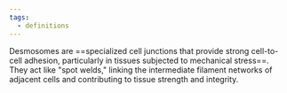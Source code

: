 ```yaml
---
tags:
  - definitions
---
```

Desmosomes are ==specialized cell junctions that provide strong cell-to-cell adhesion, particularly in tissues subjected to mechanical stress==. They act like "spot welds," linking the intermediate filament networks of adjacent cells and contributing to tissue strength and integrity.
